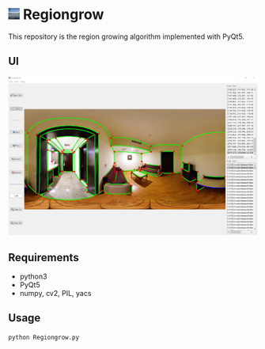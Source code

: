 [<img height="23" src="https://github.com/lh9171338/Outline/blob/master/icon.jpg"/>](https://github.com/lh9171338/Outline) Regiongrow
===
This repository is the region growing algorithm implemented with PyQt5.

## UI

<p align="center">
    <img src="https://github.com/lh9171338/Labelline/blob/main/UI.png"/>
</p> 

## Requirements

* python3
* PyQt5
* numpy, cv2, PIL, yacs

## Usage
```
python Regiongrow.py
```

